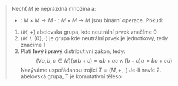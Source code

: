 >Nechť $M$ je neprázdná množina a:
>	 + : $M \times M \to M$
>	$\cdot : M \times M \to M$
>jsou binární operace. Pokud:
> 1.  $(M, +)$ abelovská grupa, kde neutrální prvek značíme 0
> 2. $(M\ \backslash \ \{0\}, \cdot)$ je grupa kde neutrální prvek je jednotkový, tedy značíme 1
> 3. Platí **levý i pravý** distributivní zákon, tedy: $$(\forall a,b,c \in M)(a(b+c)=ab+ac \land (b+c)a = ba+ca)$$
> Nazýváme uspořádanou trojici $T = (M,+,\cdot)$
> Je-li navíc 2. abelovská grupa, T je komutativní těleso
